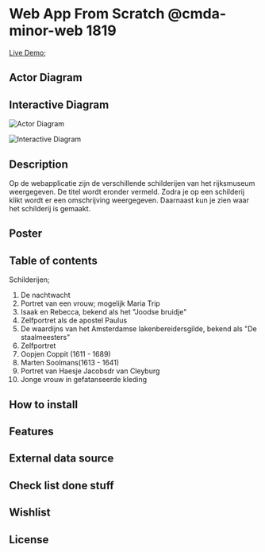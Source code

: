 # Web App From Scratch @cmda-minor-web 1819

[Live Demo](https://zeijls.github.io/web-app-from-scratch-1920/);

## Actor Diagram

## Interactive Diagram

![Actor Diagram](./img/actordiagram.png)

![Interactive Diagram](./img/interactivediagram.png)

## Description

Op de webapplicatie zijn de verschillende schilderijen van het rijksmuseum weergegeven. De titel wordt eronder vermeld. Zodra je op een schilderij klikt wordt er een omschrijving weergegeven. Daarnaast kun je zien waar het schilderij is gemaakt.

## Poster

## Table of contents

Schilderijen;

1. De nachtwacht
2. Portret van een vrouw; mogelijk Maria Trip
3. Isaak en Rebecca, bekend als het "Joodse bruidje"
4. Zelfportret als de apostel Paulus
5. De waardijns van het Amsterdamse lakenbereidersgilde, bekend als "De staalmeesters"
6. Zelfportret
7. Oopjen Coppit (1611 - 1689)
8. Marten Soolmans(1613 - 1641)
9. Portret van Haesje Jacobsdr van Cleyburg
10. Jonge vrouw in gefatanseerde kleding

## How to install

## Features

## External data source

## Check list done stuff

## Wishlist

## License

<!-- Add a link to your live demo in Github Pages 🌐-->

<!-- ☝️ replace this description with a description of your own work -->

<!-- replace the code in the /docs folder with your own, so you can showcase your work with GitHub Pages 🌍 -->

<!-- Add a nice poster image here at the end of the week, showing off your shiny frontend 📸 -->

<!-- Maybe a table of contents here? 📚 -->

<!-- How about a section that describes how to install this project? 🤓 -->

<!-- ...but how does one use this project? What are its features 🤔 -->

<!-- What external data source is featured in your project and what are its properties 🌠 -->

<!-- Maybe a checklist of done stuff and stuff still on your wishlist? ✅ -->

<!-- How about a license here? 📜 (or is it a licence?) 🤷 -->
